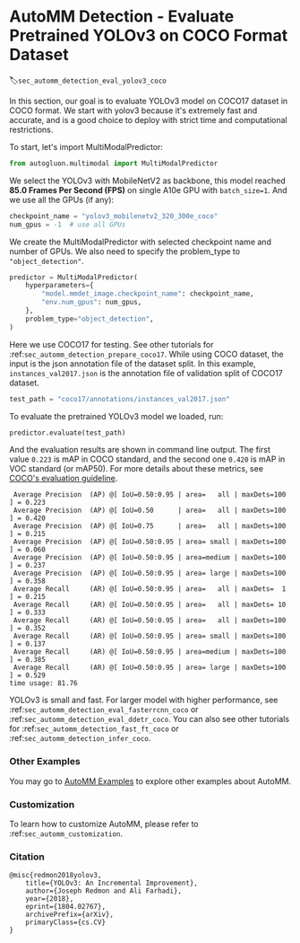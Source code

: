 # AutoMM Detection - Evaluate Pretrained YOLOv3 on COCO Format Dataset
:label:`sec_automm_detection_eval_yolov3_coco`

In this section, our goal is to evaluate YOLOv3 model on COCO17 dataset in COCO format. We start with yolov3 because it's extremely fast and accurate, and is a good choice to deploy with strict time and computational restrictions.

To start, let's import MultiModalPredictor:

```python
from autogluon.multimodal import MultiModalPredictor
```

We select the YOLOv3 with MobileNetV2 as backbone, 
this model reached **85.0 Frames Per Second (FPS)** on single A10e GPU with `batch_size=1`.
And we use all the GPUs (if any):

```python
checkpoint_name = "yolov3_mobilenetv2_320_300e_coco"
num_gpus = -1  # use all GPUs
```

We create the MultiModalPredictor with selected checkpoint name and number of GPUs.
We also need to specify the problem_type to `"object_detection"`.

```python
predictor = MultiModalPredictor(
    hyperparameters={
        "model.mmdet_image.checkpoint_name": checkpoint_name,
        "env.num_gpus": num_gpus,
    },
    problem_type="object_detection",
)
```

Here we use COCO17 for testing. 
See other tutorials for :ref:`sec_automm_detection_prepare_coco17`.
While using COCO dataset, the input is the json annotation file of the dataset split.
In this example, `instances_val2017.json` is the annotation file of validation split of COCO17 dataset.

```python
test_path = "coco17/annotations/instances_val2017.json"
```

To evaluate the pretrained YOLOv3 model we loaded, run:

```python
predictor.evaluate(test_path)
```

And the evaluation results are shown in command line output. The first value `0.223` is mAP in COCO standard, and the second one `0.420` is mAP in VOC standard (or mAP50). For more details about these metrics, see [COCO's evaluation guideline](https://cocodataset.org/#detection-eval).

```
 Average Precision  (AP) @[ IoU=0.50:0.95 | area=   all | maxDets=100 ] = 0.223
 Average Precision  (AP) @[ IoU=0.50      | area=   all | maxDets=100 ] = 0.420
 Average Precision  (AP) @[ IoU=0.75      | area=   all | maxDets=100 ] = 0.215
 Average Precision  (AP) @[ IoU=0.50:0.95 | area= small | maxDets=100 ] = 0.060
 Average Precision  (AP) @[ IoU=0.50:0.95 | area=medium | maxDets=100 ] = 0.237
 Average Precision  (AP) @[ IoU=0.50:0.95 | area= large | maxDets=100 ] = 0.358
 Average Recall     (AR) @[ IoU=0.50:0.95 | area=   all | maxDets=  1 ] = 0.215
 Average Recall     (AR) @[ IoU=0.50:0.95 | area=   all | maxDets= 10 ] = 0.333
 Average Recall     (AR) @[ IoU=0.50:0.95 | area=   all | maxDets=100 ] = 0.352
 Average Recall     (AR) @[ IoU=0.50:0.95 | area= small | maxDets=100 ] = 0.137
 Average Recall     (AR) @[ IoU=0.50:0.95 | area=medium | maxDets=100 ] = 0.385
 Average Recall     (AR) @[ IoU=0.50:0.95 | area= large | maxDets=100 ] = 0.529
time usage: 81.76
```

YOLOv3 is small and fast. For larger model with higher performance, see :ref:`sec_automm_detection_eval_fasterrcnn_coco` or :ref:`sec_automm_detection_eval_ddetr_coco`.
You can also see other tutorials for :ref:`sec_automm_detection_fast_ft_coco` or :ref:`sec_automm_detection_infer_coco`.

### Other Examples

You may go to [AutoMM Examples](https://github.com/autogluon/autogluon/tree/master/examples/automm) to explore other examples about AutoMM.

### Customization
To learn how to customize AutoMM, please refer to :ref:`sec_automm_customization`.

### Citation
```
@misc{redmon2018yolov3,
    title={YOLOv3: An Incremental Improvement},
    author={Joseph Redmon and Ali Farhadi},
    year={2018},
    eprint={1804.02767},
    archivePrefix={arXiv},
    primaryClass={cs.CV}
}
```
